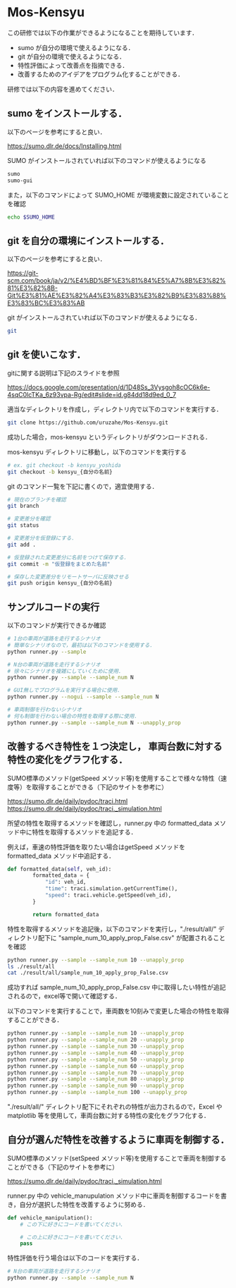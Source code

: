 # Mos-Kensyu
この研修では以下の作業ができるようになることを期待しています．

- sumo が自分の環境で使えるようになる．
- git が自分の環境で使えるようになる．
- 特性評価によって改善点を指摘できる．
- 改善するためのアイデアをプログラム化することができる．

研修では以下の内容を進めてください．

## sumo をインストールする．

以下のページを参考にすると良い．

https://sumo.dlr.de/docs/Installing.html

SUMO がインストールされていれば以下のコマンドが使えるようになる
```sh
sumo
sumo-gui
```

また，以下のコマンドによって SUMO_HOME が環境変数に設定されていることを確認
```sh
echo $SUMO_HOME
```

## git を自分の環境にインストールする．

以下のページを参考にすると良い．

https://git-scm.com/book/ja/v2/%E4%BD%BF%E3%81%84%E5%A7%8B%E3%82%81%E3%82%8B-Git%E3%81%AE%E3%82%A4%E3%83%B3%E3%82%B9%E3%83%88%E3%83%BC%E3%83%AB

git がインストールされていれば以下のコマンドが使えるようになる．
```sh
git
```

## git を使いこなす．

gitに関する説明は下記のスライドを参照

https://docs.google.com/presentation/d/1D48Ss_3Vysgoh8cOC6k6e-4sqC0lcTKa_6z93vpa-Rg/edit#slide=id.g84dd18d9ed_0_7

適当なディレクトリを作成し，ディレクトリ内で以下のコマンドを実行する．
```sh
git clone https://github.com/uruzahe/Mos-Kensyu.git
```

成功した場合，mos-kensyu というディレクトリがダウンロードされる．

mos-kensyu ディレクトリに移動し，以下のコマンドを実行する
```sh
# ex. git checkout -b kensyu_yoshida
git checkout -b kensyu_{自分の名前}
```

git のコマンド一覧を下記に書くので，適宜使用する．
```sh
# 現在のブランチを確認
git branch

# 変更差分を確認
git status

# 変更差分を仮登録にする．
git add .

# 仮登録された変更差分に名前をつけて保存する．
git commit -m "仮登録をまとめた名前"

# 保存した変更差分をリモートサーバに反映させる
git push origin kensyu_{自分の名前}
```

## サンプルコードの実行
以下のコマンドが実行できるか確認

```sh
# 1台の車両が道路を走行するシナリオ
# 簡単なシナリオなので，最初は以下のコマンドを使用する．
python runner.py --sample

# N台の車両が道路を走行するシナリオ
# 徐々にシナリオを複雑にしていくために使用．
python runner.py --sample --sample_num N

# GUI無しでプログラムを実行する場合に使用．
python runner.py --nogui --sample --sample_num N

# 車両制御を行わないシナリオ
# 何も制御を行わない場合の特性を取得する際に使用．
python runner.py --sample --sample_num N --unapply_prop
```

## 改善するべき特性を１つ決定し， 車両台数に対する特性の変化をグラフ化する．

SUMO標準のメソッド(getSpeed メソッド等)を使用することで様々な特性（速度等）を取得することができる（下記のサイトを参考に）

https://sumo.dlr.de/daily/pydoc/traci.html
https://sumo.dlr.de/daily/pydoc/traci._simulation.html

所望の特性を取得するメソッドを確認し，runner.py 中の formatted_data メソッド中に特性を取得するメソッドを追記する．

例えば，車速の特性評価を取りたい場合はgetSpeed メソッドを formatted_data メソッド中追記する．
```py
def formatted_data(self, veh_id):
        formatted_data = {
            "id": veh_id,
            "time": traci.simulation.getCurrentTime(),
            "speed": traci.vehicle.getSpeed(veh_id),
        }

        return formatted_data
```

特性を取得するメソッドを追記後，以下のコマンドを実行し，"./result/all/" ディレクトリ配下に "sample_num_10_apply_prop_False.csv" が配置されることを確認
```sh
python runner.py --sample --sample_num 10 --unapply_prop
ls ./result/all
cat ./result/all/sample_num_10_apply_prop_False.csv
```

成功すれば sample_num_10_apply_prop_False.csv 中に取得したい特性が追記されるので，excel等で開いて確認する．

以下のコマンドを実行することで，車両数を10刻みで変更した場合の特性を取得することができる．
```sh
python runner.py --sample --sample_num 10 --unapply_prop
python runner.py --sample --sample_num 20 --unapply_prop
python runner.py --sample --sample_num 30 --unapply_prop
python runner.py --sample --sample_num 40 --unapply_prop
python runner.py --sample --sample_num 50 --unapply_prop
python runner.py --sample --sample_num 60 --unapply_prop
python runner.py --sample --sample_num 70 --unapply_prop
python runner.py --sample --sample_num 80 --unapply_prop
python runner.py --sample --sample_num 90 --unapply_prop
python runner.py --sample --sample_num 100 --unapply_prop
```

"./result/all/" ディレクトリ配下にそれぞれの特性が出力されるので，Excel や matplotlib 等を使用して，車両台数に対する特性の変化をグラフ化する．

## 自分が選んだ特性を改善するように車両を制御する．

SUMO標準のメソッド(setSpeed メソッド等)を使用することで車両を制御することができる（下記のサイトを参考に）

https://sumo.dlr.de/daily/pydoc/traci._simulation.html

runner.py 中の vehicle_manupulation メソッド中に車両を制御するコードを書き，自分が選択した特性を改善するように努める．

```py
def vehicle_manipulation():
    # この下に好きにコードを書いてください.

    # この上に好きにコードを書いてください.
    pass
```

特性評価を行う場合は以下のコードを実行する．
```sh
# N台の車両が道路を走行するシナリオ
python runner.py --sample --sample_num N
```

